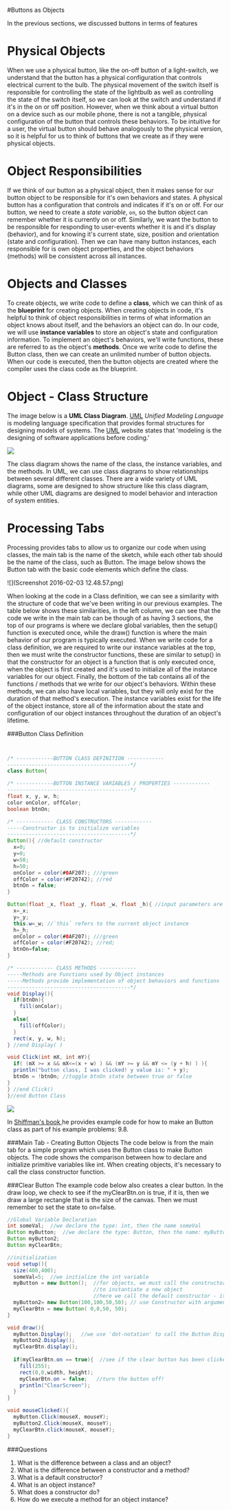 #Buttons as Objects

In the previous sections, we discussed buttons in terms of features 

Physical Objects
================

When we use a physical button, like the on-off button of a light-switch, we understand that the button has a physical configuration that controls electrical current to the bulb. The physical movement of the switch itself is responsible for controlling the state of the lightbulb as well as controlling the state of the switch itself, so we can look at the switch and understand if it's in the on or off position. However, when we think about a virtual button on a device such as our mobile phone, there is not a tangible, physical configuration of the button that controls these behaviors. To be intuitive for a user, the virtual button should behave analogously to the physical version, so it is helpful for us to think of buttons that we create as if they were physical objects.

Object Responsibilities
=======================

If we think of our button as a physical object, then it makes sense for our button object to be responsible for it's own behaviors and states. A physical button has a configuration that controls and indicates if it's on or off. For our button, we need to create a *state variable*, `on`, so the button object can remember whether it is currently on or off. Similarly, we want the button to be responsible for responding to user-events whether it is and it's display (behavior), and for knowing it's current state, size, position and orientation (state and configuration). Then we can have many button instances, each responsible for is own object properties, and the object behaviors (methods) will be consistent across all instances.

Objects and Classes
===================

To create objects, we write code to define a **class**, which we can think of as the **blueprint** for creating objects. When creating objects in code, it's helpful to think of object responsibilities in terms of what information an object knows about itself, and the behaviors an object can do. In our code, we will use **instance variables** to store an object's state and configuration information. To implement an object's behaviors, we'll write functions, these are referred to as the object's **methods**. Once we write code to define the Button class, then we can create an unlimited number of button objects. When our code is executed, then the button objects are created where the compiler uses the class code as the blueprint.

Object - Class Structure
========================

The image below is a **UML Class Diagram**. [UML](http://www.omg.org/gettingstarted/what_is_uml.htm) *Unified Modeling Language* is modeling language specification that provides formal structures for designing models of systems. The [UML](http://www.omg.org/gettingstarted/what_is_uml.htm) website states that 'modeling is the designing of software applications before coding.'

![](buttonClass.png)

The class diagram shows the name of the class, the instance variables, and the methods. In UML, we can use class diagrams to show relationships between several different classes. There are a wide variety of UML diagrams, some are designed to show structure like this class diagram, while other UML diagrams are designed to model behavior and interaction of system entities.

Processing Tabs
===============

Processing provides tabs to allow us to organize our code when using classes, the main tab is the name of the sketch, while each other tab should be the name of the class, such as Button. The image below shows the Button tab with the basic code elements which define the class.

![](Screenshot 2016-02-03 12.48.57.png)

When looking at the code in a Class definition, we can see a similarity with the structure of code that we've been writing in our previous examples. The table below shows these similarities, in the left column, we can see that the code we write in the main tab can be though of as having 3 sections, the top of our programs is where we declare global variables, then the setup() function is executed once, while the draw() function is where the main behavior of our program is typically executed. When we write code for a class definition, we are required to write our instance variables at the top, then we must write the constructor functions, these are similar to setup() in that the constructor for an object is a function that is only executed once, when the object is first created and it's used to initialize all of the instance variables for our object. Finally, the bottom of the tab contains all of the functions / methods that we write for our object's behaviors. Within these methods, we can also have local variables, but they will only exist for the duration of that method's execution. The instance variables exist for the life of the object instance, store all of the information about the state and configuration of our object instances throughout the duration of an object's lifetime.

###Button Class Definition

```java


/* ------------BUTTON CLASS DEFINITION ------------
----------------------------------------*/
class Button{

/* ------------BUTTON INSTANCE VARIABLES / PROPERTIES ------------
----------------------------------------*/
float x, y, w, h;
color onColor, offColor;
boolean btnOn;

/* ------------ CLASS CONSTRUCTORS ------------
-----Constructor is to initialize variables
----------------------------------------*/
Button(){ //default constructor
  x=0;
  y=0;
  w=50;
  h=50;
  onColor = color(#0AF207); ///green
  offColor = color(#F20742); //red
  btnOn = false;
}

Button(float _x, float _y, float _w, float _h){ //input parameters are used to initialize instance variable values
  x=_x;
  y=_y;
  this.w=_w; //`this` refers to the current object instance
  h=_h;
  onColor = color(#0AF207); ///green
  offColor = color(#F20742); //red;
  btnOn=false;
}

/* ------------ CLASS METHODS ------------
-----Methods are Functions used by Object instances
-----Methods provide implementation of object behaviors and functions
----------------------------------------*/
void Display(){
  if(btnOn){
    fill(onColor);
  }
  else{
    fill(offColor);
  }
  rect(x, y, w, h);
} //end Display( )

void Click(int mX, int mY){
  if( (mX >= x && mX<=(x + w) ) && (mY >= y && mY <= (y + h) ) ){
  println("button class, I was clicked! y value is: " + y); 
  btnOn = !btnOn; //toggle btnOn state between true or false
}
} //end Click()
}//end Button Class

```


![](MainVsClass.png)

In [Shiffman's book](http://learningprocessing.org),he provides example code for how to make an Button class as part of his example problems: 9.8.  

###Main Tab - Creating Button Objects
The code below is from the main tab for a simple program which uses the Button class to make Button objects.  The code shows the comparison between how to declare and initialize primitive variables like int.  When creating objects, it's necessary to call the class constructor function. 

###Clear Button
The example code below also creates a clear button.  In the draw loop, we check to see if the myClearBtn.on is true, if it is, then we draw a large rectangle that is the size of the canvas.  Then we must remember to set the state to on=false.

```java
//Global Variable Declaration
int someVal;  //we declare the type: int, then the name someVal
Button myButton;  //we declare the type: Button, then the name: myButton
Button myButton2;
Button myClearBtn;

//initialization
void setup(){
  size(400,400);
  someVal=5;  //we initialize the int variable
  myButton = new Button();  //for objects, we must call the constructor method
                            //to instantiate a new object
                            //here we call the default constructor - it takes no input arguments
  myButton2= new Button(100,100,50,50); // use Constructor with arguments
  myClearBtn = new Button( 0,0,50, 50);
}                            

void draw(){
  myButton.Display();   //we use 'dot-notation' to call the Button Display() method
  myButton2.Display();
  myClearBtn.display();
  
  if(myClearBtn.on == true){  //see if the clear button has been clicked
    fill(255);
    rect(0,0,width, height);
    myClearBtn.on = false;   //turn the button off!
    println("ClearScreen");
  }
}

void mouseClicked(){
  myButton.Click(mouseX, mouseY); 
  myButton2.Click(mouseX, mouseY);
  myClearBtn.click(mouseX, mouseY);
}

```

###Questions

1.  What is the difference between a class and an object?
2.  What is the difference between a constructor and a method?
3.  What is a default constructor?
4.  What is an object instance?
5.  What does a constructor do?
6.  How do we execute a method for an object instance?
